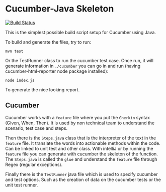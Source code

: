 # Cucumber-Java Skeleton

[![Build Status](https://travis-ci.org/cucumber/cucumber-java-skeleton.svg?branch=master)](https://travis-ci.org/cucumber/cucumber-java-skeleton)

This is the simplest possible build script setup for Cucumber using Java.

To build and generate the files, try to run: 
```
mvn test
```

Or the TestRunner class to run the cucumber test case.
Once run, it will generate information in `./cucumber` you can go in and run (having cucumber-html-reporter node package installed):

```
node index.js
```

To generate the nice looking report.

## Cucumber

Cucumber works with a `feature` file where you put the `Gherkin` syntax (Given, When, Then).
It is used by non technical team to understand the scenario, test case and steps.

Then there is the `Steps.java` class that is the interpreter of the text in the `feature` file.
It translate the words into actionable methods within the code. Can be linked to unit test and other class.
With intelliJ or by running the `feature` file you can generate with cucumber the skeleton of the function.
The `Steps.java` is called the `glue` and understand the `feature` file through Regex (regular exceptions).

Finally there is the `TestRunner` java file which is used to specify cucumber and test options.
Such as the creation of data on the cucumber tests or the unit test runner. 